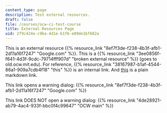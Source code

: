 ```yaml
---
content_type: page
description: Test external resources.
draft: false
file: /courses/ocw-ci-test-course
title: External Resources Page
uid: 2f9c424e-c9ba-4d1e-b1f6-e89de1bf682a
---
```

This is an external resource {{% resource_link "8ef7f3de-f238-4b3f-afb1-2d11a16f7247" "Google.com" %}}. This is a {{% resource_link "3ee0856f-f641-4d3f-9cdc-79714fff907d" "broken external resource" %}} (goes to old.ocw.mit.edu). For reference, {{% resource_link "38167987-b1af-4544-86a1-909a7cdb4f18" "this" %}} is an internal link. And [this](https://google.com) is a plain markdown link.

This link opens a warning dialog: {{% resource_link "8ef7f3de-f238-4b3f-afb1-2d11a16f7247" "Google.com" %}}

This link DOES NOT open a warning dialog: {{% resource_link "4de28921-ab79-4ac4-933f-bbc0f4c99647" "OCW main" %}}